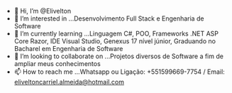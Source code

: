 - 👋 Hi, I’m @Elivelton
- 👀 I’m interested in ...Desenvolvimento Full Stack e Engenharia de Software
- 🌱 I’m currently learning ...Linguagem C#, POO, Frameworks .NET ASP Core Razor, IDE Visual Studio, Genexus 17 nível júnior, Graduando no Bacharel em Engenharia de Software
- 💞️ I’m looking to collaborate on ...Projetos diversos de Software a fim de ampliar meus conhecimentos
- 📫 How to reach me ...Whatsapp ou Ligação: +551599669-7754 / Email: eliveltoncarriel.almeida@hotmail.com

<!---
EliveltonProgrammer/EliveltonProgrammer is a ✨ special ✨ repository because its `README.md` (this file) appears on your GitHub profile.
You can click the Preview link to take a look at your changes.
--->
